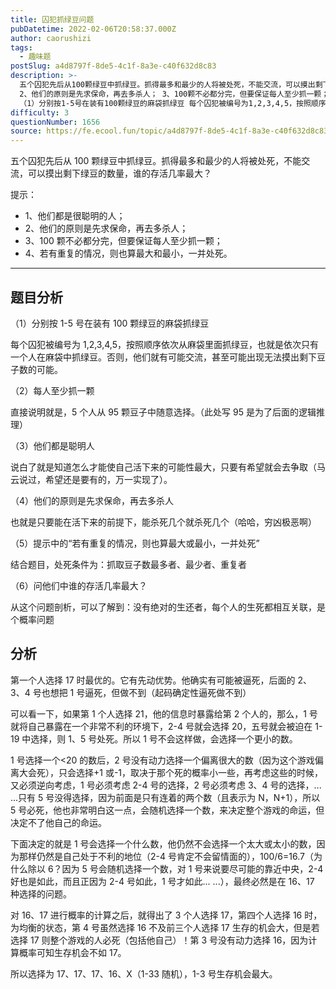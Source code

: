 ```yaml
---
title: 囚犯抓绿豆问题
pubDatetime: 2022-02-06T20:58:37.000Z
author: caorushizi
tags:
  - 趣味题
postSlug: a4d8797f-8de5-4c1f-8a3e-c40f632d8c83
description: >-
  五个囚犯先后从100颗绿豆中抓绿豆。抓得最多和最少的人将被处死，不能交流，可以摸出剩下绿豆的数量，谁的存活几率最大？ 提示： 1、他们都是很聪明的人；
  2、他们的原则是先求保命，再去多杀人； 3、100颗不必都分完，但要保证每人至少抓一颗； 4、若有重复的情况，则也算最大和最小，一并处死。 题目分析
  （1）分别按1-5号在装有100颗绿豆的麻袋抓绿豆 每个囚犯被编号为1,2,3,4,5，按照顺序依
difficulty: 3
questionNumber: 1656
source: https://fe.ecool.fun/topic/a4d8797f-8de5-4c1f-8a3e-c40f632d8c83
---
```


五个囚犯先后从 100 颗绿豆中抓绿豆。抓得最多和最少的人将被处死，不能交流，可以摸出剩下绿豆的数量，谁的存活几率最大？

提示：

- 1、他们都是很聪明的人；
- 2、他们的原则是先求保命，再去多杀人；
- 3、100 颗不必都分完，但要保证每人至少抓一颗；
- 4、若有重复的情况，则也算最大和最小，一并处死。

---

## 题目分析

（1）分别按 1-5 号在装有 100 颗绿豆的麻袋抓绿豆

每个囚犯被编号为 1,2,3,4,5，按照顺序依次从麻袋里面抓绿豆，也就是依次只有一个人在麻袋中抓绿豆。否则，他们就有可能交流，甚至可能出现无法摸出剩下豆子数的可能。

（2）每人至少抓一颗

直接说明就是，5 个人从 95 颗豆子中随意选择。（此处写 95 是为了后面的逻辑推理）

（3）他们都是聪明人

说白了就是知道怎么才能使自己活下来的可能性最大，只要有希望就会去争取（马云说过，希望还是要有的，万一实现了）。

（4）他们的原则是先求保命，再去多杀人

也就是只要能在活下来的前提下，能杀死几个就杀死几个（哈哈，穷凶极恶啊）

（5）提示中的“若有重复的情况，则也算最大或最小，一并处死”

结合题目，处死条件为：抓取豆子数最多者、最少者、重复者

（6）问他们中谁的存活几率最大？

从这个问题剖析，可以了解到：没有绝对的生还者，每个人的生死都相互关联，是个概率问题

## 分析

第一个人选择 17 时最优的。它有先动优势。他确实有可能被逼死，后面的 2、3、4 号也想把 1 号逼死，但做不到（起码确定性逼死做不到）

可以看一下，如果第 1 个人选择 21，他的信息时暴露给第 2 个人的，那么，1 号就将自己暴露在一个非常不利的环境下，2-4 号就会选择 20，五号就会被迫在 1-19 中选择，则 1、5 号处死。所以 1 号不会这样做，会选择一个更小的数。

1 号选择一个<20 的数后，2 号没有动力选择一个偏离很大的数（因为这个游戏偏离大会死），只会选择+1 或-1，取决于那个死的概率小一些，再考虑这些的时候，又必须逆向考虑，1 号必须考虑 2-4 号的选择，2 号必须考虑 3、4 号的选择，... ...只有 5 号没得选择，因为前面是只有连着的两个数（且表示为 N，N+1），所以 5 号必死，他也非常明白这一点，会随机选择一个数，来决定整个游戏的命运，但决定不了他自己的命运。

下面决定的就是 1 号会选择一个什么数，他仍然不会选择一个太大或太小的数，因为那样仍然是自己处于不利的地位（2-4 号肯定不会留情面的），100/6=16.7（为什么除以 6？因为 5 号会随机选择一个数，对 1 号来说要尽可能的靠近中央，2-4 好也是如此，而且正因为 2-4 号如此，1 号才如此... ...），最终必然是在 16、17 种选择的问题。

对 16、17 进行概率的计算之后，就得出了 3 个人选择 17，第四个人选择 16 时，为均衡的状态，第 4 号虽然选择 16 不及前三个人选择 17 生存的机会大，但是若选择 17 则整个游戏的人必死（包括他自己）！第 3 号没有动力选择 16，因为计算概率可知生存机会不如 17。

所以选择为 17、17、17、16、X（1-33 随机），1-3 号生存机会最大。

